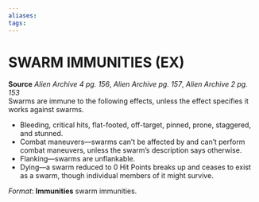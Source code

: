 ```yaml
---
aliases: 
tags: 
---
```

# SWARM IMMUNITIES (EX)

**Source** _Alien Archive 4 pg. 156_, _Alien Archive pg. 157_, _Alien Archive 2 pg. 153_  
Swarms are immune to the following effects, unless the effect specifies it works against swarms.

-   Bleeding, critical hits, flat-footed, off-target, pinned, prone, staggered, and stunned.
-   Combat maneuvers—swarms can’t be affected by and can’t perform combat maneuvers, unless the swarm’s description says otherwise.
-   Flanking—swarms are unflankable.
-   Dying—a swarm reduced to 0 Hit Points breaks up and ceases to exist as a swarm, though individual members of it might survive.

_Format_: **Immunities** swarm immunities.
